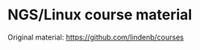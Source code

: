 NGS/Linux course material
=========================

Original material: https://github.com/lindenb/courses
